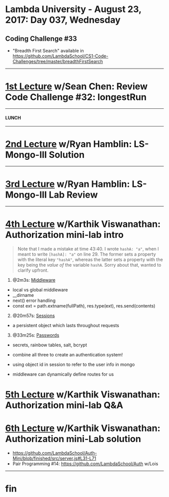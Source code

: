 # Lambda University - August 23, 2017: Day 037, Wednesday
## Coding Challenge #33
- "Breadth First Search" available in https://github.com/LambdaSchool/CS1-Code-Challenges/tree/master/breadthFirstSearch
***
# [1st Lecture](https://youtu.be/zOhzTE6XtYE) w/Sean Chen: Review Code Challenge #32: longestRun
***
#### LUNCH
***
# [2nd Lecture](https://youtu.be/7EdIJaYmMU8) w/Ryan Hamblin: LS-Mongo-III Solution
***
# [3rd Lecture](NO_VIDEO_RECORDED) w/Ryan Hamblin: LS-Mongo-III Lab Review
***
# [4th Lecture](https://youtu.be/lcTNZXJVwd4) w/Karthik Viswanathan: Authorization mini-lab intro
> Note that I made a mistake at time 43:40. I wrote `hashA: "a"`, when I meant to write `[hashA]: "a"` on line 29. The former sets a property  with the literal key `"hashA"`, whereas the latter sets a property with the key being the *value of* the variable `hashA`. Sorry about that, wanted to clarify upfront.
1. @2m3s: [Middleware](https://youtu.be/lcTNZXJVwd4?t=2m3s)
  - local vs global middleware
  - __dirname
  - next() error handling
  - const ext = path.extname(fullPath), res.type(ext), res.send(contents)
2. @20m57s: [Sessions](https://youtu.be/lcTNZXJVwd4?t=20m57s)
  - a persistent object which lasts throughout requests
3. @33m25s: [Passwords](https://youtu.be/lcTNZXJVwd4?t=33m25s)
  - secrets, rainbow tables, salt, bcrypt

- combine all three to create an authentication system!
- using object id in session to refer to the user info in mongo
- middleware can dynamically define routes for us

# [5th Lecture](https://youtu.be/wo4LhNZHZfE) w/Karthik Viswanathan: Authorization mini-lab Q&A
# [6th Lecture](https://youtu.be/1N06A3pEAbA) w/Karthik Viswanathan: Authorization mini-Lab solution
- https://github.com/LambdaSchool/Auth-Mini/blob/finished/src/server.js#L31-L71
- Pair Programming #14: https://github.com/LambdaSchool/Auth w/Lois

***
# fin

